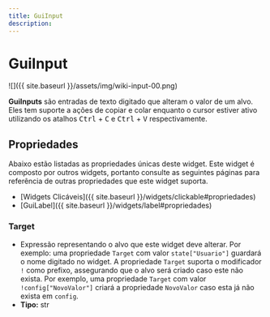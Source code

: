```yaml
---
title: GuiInput
description: 
---
```


# GuiInput
![]({{ site.baseurl }}/assets/img/wiki-input-00.png)

**GuiInputs** são entradas de texto digitado que alteram o valor de um alvo. 
Eles tem suporte a ações de copiar e colar enquanto o cursor estiver ativo utilizando 
os atalhos <kbd>Ctrl</kbd> + <kbd>C</kbd> e <kbd>Ctrl</kbd> + <kbd>V</kbd> respectivamente.

## Propriedades
Abaixo estão listadas as propriedades únicas deste widget. Este widget é 
composto por outros widgets, portanto consulte as seguintes páginas para 
referência de outras propriedades que este widget suporta.

- [Widgets Clicáveis]({{ site.baseurl }}/widgets/clickable#propriedades) 
- [GuiLabel]({{ site.baseurl }}/widgets/label#propriedades)

### Target
- Expressão representando o alvo que este widget deve alterar. Por exemplo: uma propriedade `Target` com valor 
`state["Usuario"]` guardará o nome digitado no widget.
A propriedade `Target` suporta o modificador `!` como prefixo, assegurando que o alvo será criado caso este 
não exista. Por exemplo, uma propriedade `Target` com valor `!config["NovoValor"]` criará a propriedade `NovoValor` 
caso esta já não exista em `config`.
- **Tipo:** str